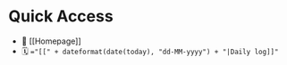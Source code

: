 # Quick Access

- 🏡 [[Homepage]]
- 🗓️ `="[[" + dateformat(date(today), "dd-MM-yyyy") + "|Daily log]]"`


